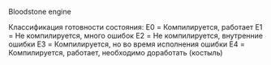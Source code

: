 Bloodstone engine

Классификация готовности состояния:
E0 = Компилируется, работает
E1 = Не компилируется, много ошибок
E2 = Не компилируется, внутренние ошибки
E3 = Компилируется, но во время исполнения ошибки
E4 = Компилируется, работает, необходимо доработать (костыль)